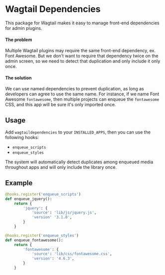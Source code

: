 Wagtail Dependencies
====================
This package for Wagtail makes it easy to manage front-end dependencies for admin plugins.

#### The problem
Multiple Wagtail plugins may require the same front-end dependency, ex. Font Awesome. But we don't want to require that dependency twice on the admin screen, so we need to detect that duplication and only include it only once.

#### The solution
We can use named dependencies to prevent duplication, as long as developers can agree to use the same name. For instance, if we name Font Awesome `fontawesome`, then multiple projects can enqueue the `fontawesome` CSS, and this app will be sure it's only imported once.

Usage
-----
Add `wagtaildependencies` to your `INSTALLED_APPS`, then you can use the following hooks:

* `enqueue_scripts`
* `enqueue_styles`

The system will automatically detect duplicates among enqueued media throughout apps and will only include the library once.

Example
-------
```python
@hooks.register('enqueue_scripts')
def enqueue_jquery():
    return {
        'jquery': {
            'source': 'lib/js/jquery.js',
            'version' '3.1.0',
        }
    }

@hooks.register('enqueue_styles')
def enqueue_fontawesome():
    return {
        'fontawesome': {
            'source': 'lib/css/fontawesome.css',
            'version': '4.6.3',
        }
    }
```

